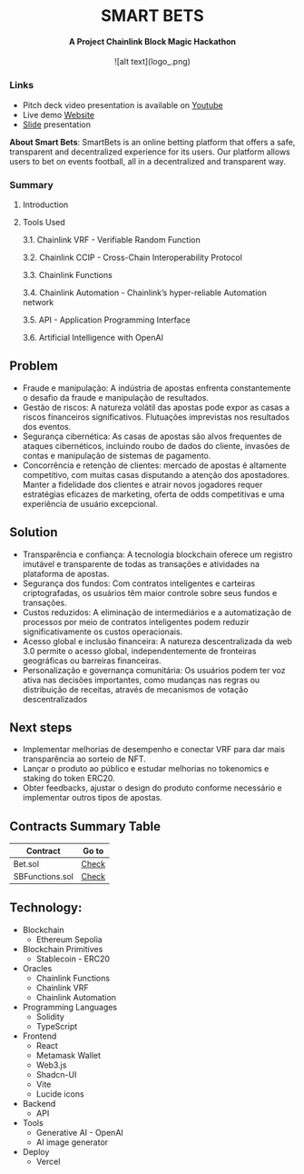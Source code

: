 <h1 align="center">SMART BETS</h1>

<h4 align="center">A Project Chainlink Block Magic Hackathon</h4>

<p align="center">
  ![alt text](logo_.png)
</p>

### Links

- Pitch deck video presentation is available on [Youtube](https://github.com/FilipeLiima/smartbets)
- Live demo [Website](https://smartbets.vercel.app/)
- [Slide](https://github.com/FilipeLiima/smartbets) presentation

**About Smart Bets**: SmartBets is an online betting platform that offers a safe, transparent and decentralized experience for its users. Our platform allows users to bet on events football, all in a decentralized and transparent way.

### Summary

1. Introduction

2. Tools Used

   3.1. Chainlink VRF - Verifiable Random Function

   3.2. Chainlink CCIP - Cross-Chain Interoperability Protocol

   3.3. Chainlink Functions

   3.4. Chainlink Automation - Chainlink’s hyper-reliable Automation network

   3.5. API - Application Programming Interface

   3.6. Artificial Intelligence with OpenAI

## Problem

- Fraude e manipulação: A indústria de apostas enfrenta constantemente o desafio da fraude e manipulação de resultados.
- Gestão de riscos: A natureza volátil das apostas pode expor as casas a riscos financeiros significativos. Flutuações imprevistas nos resultados dos eventos.
- Segurança cibernética: As casas de apostas são alvos frequentes de ataques cibernéticos, incluindo roubo de dados do cliente, invasões de contas e manipulação de sistemas de pagamento.
- Concorrência e retenção de clientes: mercado de apostas é altamente competitivo, com muitas casas disputando a atenção dos apostadores. Manter a fidelidade dos clientes e atrair novos jogadores requer estratégias eficazes de marketing, oferta de odds competitivas e uma experiência de usuário excepcional.

## Solution

- Transparência e confiança: A tecnologia blockchain oferece um registro imutável e transparente de todas as transações e atividades na plataforma de apostas.
- Segurança dos fundos: Com contratos inteligentes e carteiras criptografadas, os usuários têm maior controle sobre seus fundos e transações.
- Custos reduzidos: A eliminação de intermediários e a automatização de processos por meio de contratos inteligentes podem reduzir significativamente os custos operacionais.
- Acesso global e inclusão financeira: A natureza descentralizada da web 3.0 permite o acesso global, independentemente de fronteiras geográficas ou barreiras financeiras.
- Personalização e governança comunitária: Os usuários podem ter voz ativa nas decisões importantes, como mudanças nas regras ou distribuição de receitas, através de mecanismos de votação descentralizados

## Next steps

- Implementar melhorias de desempenho e conectar VRF para dar mais transparência ao sorteio de NFT.
- Lançar o produto ao público e estudar melhorias no tokenomics e staking do token ERC20.
- Obter feedbacks, ajustar o design do produto conforme necessário e implementar outros tipos de apostas.

## Contracts Summary Table

| Contract        | Go to                                                                                                                  |
| --------------- | ---------------------------------------------------------------------------------------------------------------------- |
| Bet.sol         | [Check](https://github.com/victormendes99/SmartBet/blob/main/contracts/Bet.sol)                                        |
| SBFunctions.sol | [Check](https://github.com/BellumGalaxy/BlockMagic-Team6/blob/Barba-SmartContracts/SmartContracts/src/SBFunctions.sol) |

## Technology:

- Blockchain
  - Ethereum Sepolia
- Blockchain Primitives
  - Stablecoin - ERC20
- Oracles
  - Chainlink Functions
  - Chainlink VRF
  - Chainlink Automation
- Programming Languages
  - Solidity
  - TypeScript
- Frontend
  - React
  - Metamask Wallet
  - Web3.js
  - Shadcn-UI
  - Vite
  - Lucide icons
- Backend
  - API
- Tools
  - Generative AI - OpenAI
  - AI image generator
- Deploy
  - Vercel
